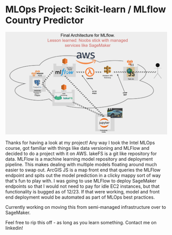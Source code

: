 # MLOps Project: Scikit-learn / MLflow Country Predictor
![](images/mlflow_chart.gif)

Thanks for having a look at my project! Any way I took the Intel MLOps course, got familiar with things like data versioning and MLFlow and decided to do a project with it on AWS. 
lakeFS is a git like repository for data. MLFlow is a machine learning model repository and deployment pipeline. This makes dealing with multiple models floating around much easier to swap out. ArcGIS JS is a map front end that queries the MLFlow endpoint and spits out the model prediction in a clicky mappy sort of way that's fun to play with. 
I was going to use MLFlow to deploy SageMaker endpoints so that I would not need to pay for idle EC2 instances, but that functionality is bugged as of 12/23. If that were working, model and front end deployment would be automated as part of MLOps best practices. 

Currently working on moving this from semi-managed infrastructure over to SageMaker.

Feel free to rip this off - as long as you learn something. Contact me on linkedin!
